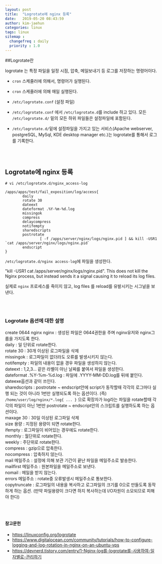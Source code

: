 ```yaml
---
layout: post
title:  "Logrotate에 nginx 등록"
date:   2019-05-20 08:43:59
author: kim-jaehun
categories: linux
tags: linux
sitemap :
  changefreq : daily
  priority : 1.0
---
```



##Logrotate란

logrotate 는 특정 파일을 일정 시점, 압축, 메일보내기 등 로그를 저장하는 명령어이다.

* `cron` 스케줄러에 의해서, 명령어가 실행된다.

* `cron` 스케줄러에 의해 매일 실행된다.
* `/etc/logrotate.conf` (설정 파일)
* `/etc/logrotate.conf` 에서 `/etc/logrotate.d`를 include 하고 있다. 모든 `/etc/logrotate.d/` 밑의 모든 하위 파일들은 설정파일에 포함된다.
* `/etc/logrotate.d/`밑에 설정파일을 가지고 있는 서비스(Apache webserver, postgreSQL, MySql, KDE desktop manager etc.)는 logrotate를 통해서 로그를 기록한다.

<br><br>
## Logrotate에 nginx 등록

```
# vi /etc/logrotate.d/nginx_access-log

/apps/apps/test/fail_exposition/log/access{
        daily
        rotate 30
        dateext
        dateformat .%Y-%m-%d.log
        missingok
        compress
        delaycompress
        notifempty
        sharedscripts
        postrotate
                [ -f /apps/server/nginx/logs/nginx.pid ] && kill -USR1 `cat /apps/server/nginx/logs/nginx.pid`
        endscript
}

```

`/etc/logrotate.d/nginx access-log`에 파일을 생성한다.

"kill -USR1 cat /apps/server/nginx/logs/nginx.pid". This does not kill the Nginx process, but instead sends it a signal causing it to reload its log files.

실제로 `nginx` 프로세스를 죽이지 않고, log files 를 reload를 유발시키는 시그널을 보낸다.

<br><br>
### Logrotate 옵션에 대한 설명


create 0644 nginx nginx : 생성된 파일은 0644권한을 주며 nginx유저와 nginx그룹을 가지도록 한다.<br>
daily : 일 단위로 rotate한다.<br>
rotate 30 : 30개 이상된 로그파일을 삭제<br>
missingok : 로그파일이 없더라도 오류를 발생시키지 않는다.<br>
notifempty : 파일의 내용이 없을 경우 파일을 생성하지 않는다.<br>
dateext : 1,2,3... 같은 라벨이 아닌 날짜를 붙여서 파일을 생성한다.<br>
dateformat .%Y-%m-%d.log : 파일에 .YYYY-MM-DD.log를 뒤에 붙인다. dateexe옵션과 같이 쓰인다.<br>
sharedscripts : postrotate ~ endscript안에 script가 동작할때 각각의 로그마다 실행 되는 것이 아니라 1번만 실행되도록 하는 옵션이다. (즉) `/home/user/log/nginx/*.log{ ... }` 으로 확장자가 log라는 파일을 rotate할때 각각의 파일이 아닌 1번만 postrotate ~ endscript안의 스크립트를 실행하도록 하는 옵션이다.<br>
maxage 30 : 30일 이상된 로그파일 삭제<br>
size 용량 : 지정된 용량이 되면 rotate한다.<br>
ifempty : 로그파일이 비어있는 경우에도 rotate한다.<br>
monthly : 월단위로 rotate한다.<br>
weekly : 주단위로 rotate한다.<br>
compress : gzip으로 압축한다.<br>
nocompress : 압축하지 않는다.<br>
mail 메일주소 : 설정에 의해 보관 기간이 끝난 파일을 메일주소로 발송한다.<br>
mailfirst 메일주소 : 원본파일을 메일주소로 보낸다.<br>
nomail : 메일을 받지 않는다.<br>
errors 메일주소 : rotate중 오류발생시 메일주소로 통보한다.<br>
copytruncate : 로그파일의 내용을 복사하고 로그파일의 크기를 0으로 만들도록 동작하게 하는 옵션. (만약 파일용량이 크다면 하지 복사하는데 I/O자원이 소모되므로 피해야 한다)<br>



<br><br>
#### 참고문헌
* https://linuxconfig.org/logrotate
* https://www.digitalocean.com/community/tutorials/how-to-configure-logging-and-log-rotation-in-nginx-on-an-ubuntu-vps
*  https://devnerd.tistory.com/entry/1-Nginx-log를-logrotate를-사용하여-일자별로-관리하기
